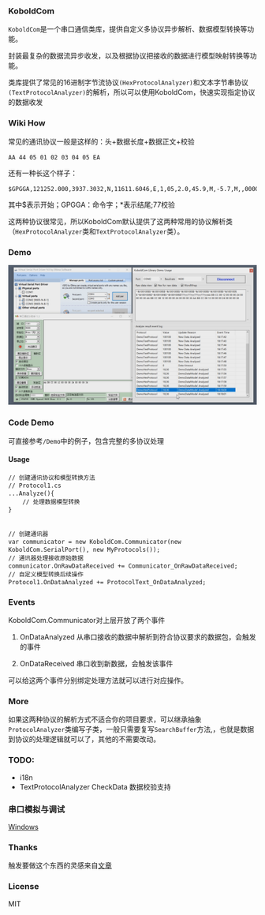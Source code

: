 ### KoboldCom

`KoboldCom`是一个串口通信类库，提供自定义多协议异步解析、数据模型转换等功能。

封装最复杂的数据流异步收发，以及根据协议把接收的数据进行模型映射转换等功能。

类库提供了常见的16进制字节流协议`(HexProtocolAnalyzer)`和文本字节串协议`(TextProtocolAnalyzer)`的解析，所以可以使用KoboldCom，快速实现指定协议的数据收发

### Wiki How

常见的通讯协议一般是这样的：头+数据长度+数据正文+校验

    AA 44 05 01 02 03 04 05 EA

还有一种长这个样子：

    $GPGGA,121252.000,3937.3032,N,11611.6046,E,1,05,2.0,45.9,M,-5.7,M,,0000*77

其中$表示开始；GPGGA：命令字；*表示结尾;77校验

这两种协议很常见，所以KoboldCom默认提供了这两种常用的协议解析类（`HexProtocolAnalyzer`类和`TextProtocolAnalyzer`类）。

### Demo
![运行截图](/docs/Screen01.png)

### Code Demo
可直接参考`/Demo`中的例子，包含完整的多协议处理

#### Usage 
```
// 创建通讯协议和模型转换方法
// Protocol1.cs
...Analyze(){
    // 处理数据模型转换
}


// 创建通讯器
var communicator = new KoboldCom.Communicator(new KoboldCom.SerialPort(), new MyProtocols());
// 通讯器处理接收原始数据
communicator.OnRawDataReceived += Communicator_OnRawDataReceived;
// 自定义模型转换后续操作
Protocol1.OnDataAnalyzed += ProtocolText_OnDataAnalyzed;
```

### Events

KoboldCom.Communicator对上层开放了两个事件

1. OnDataAnalyzed
从串口接收的数据中解析到符合协议要求的数据包，会触发的事件

2. OnDataReceived
串口收到新数据，会触发该事件

可以给这两个事件分别绑定处理方法就可以进行对应操作。

### More
如果这两种协议的解析方式不适合你的项目要求，可以继承抽象`ProtocolAnalyzer`类编写子类，一般只需要复写`SearchBuffer`方法,，也就是数据到协议的处理逻辑就可以了，其他的不需要改动。


### TODO:
- i18n
- TextProtocolAnalyzer CheckData 数据校验支持

### 串口模拟与调试
[Windows](https://www.petershi.net/archives/2885)

### Thanks
触发要做这个东西的灵感来自[文章](http://blog.csdn.net/wuyazhe/article/details/5598945)


### License
MIT
